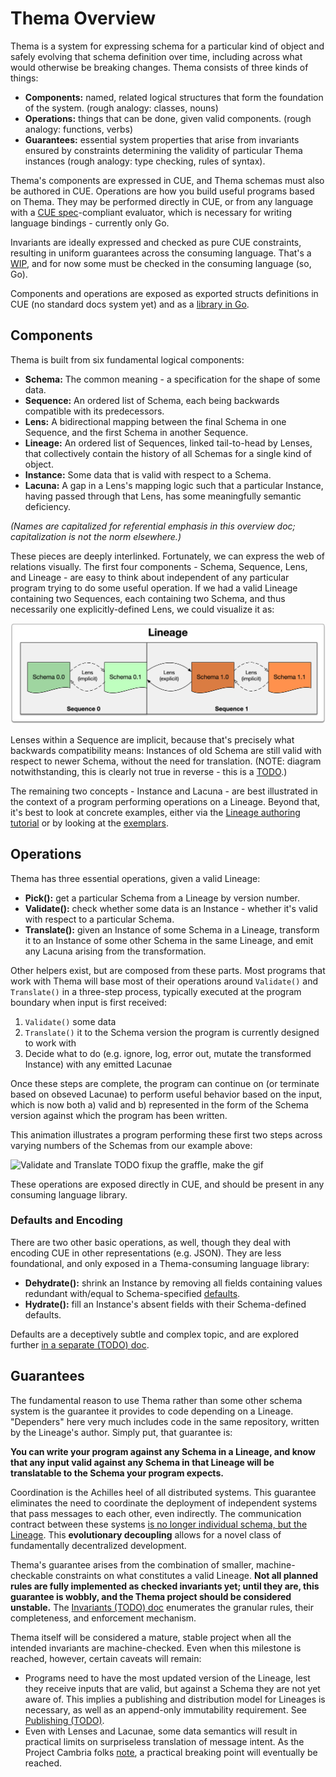 # Thema Overview

Thema is a system for expressing schema for a particular kind of object and safely evolving that schema definition over time, including across what would otherwise be breaking changes. Thema consists of three kinds of things:

* **Components:** named, related logical structures that form the foundation of the system. (rough analogy: classes, nouns)
* **Operations:** things that can be done, given valid components. (rough analogy: functions, verbs)
* **Guarantees:** essential system properties that arise from invariants ensured by constraints determining the validity of particular Thema instances (rough analogy: type checking, rules of syntax).

Thema's components are expressed in CUE, and Thema schemas must also be authored in CUE. Operations are how you build useful programs based on Thema. They may be performed directly in CUE, or from any language with a [CUE spec](https://cuelang.org/docs/references/spec)-compliant evaluator, which is necessary for writing language bindings - currently only Go.

Invariants are ideally expressed and checked as pure CUE constraints, resulting in uniform guarantees across the consuming language. That's a [WIP](https://github.com/grafana/thema/issues/6), and for now some must be checked in the consuming language (so, Go).

Components and operations are exposed as exported structs definitions in CUE (no standard docs system yet) and as a [library in Go](https://pkg.go.dev/github.com/grafana/thema).

## Components

Thema is built from six fundamental logical components:

* **Schema:** The common meaning - a specification for the shape of some data.
* **Sequence:** An ordered list of Schema, each being backwards compatible with its predecessors.
* **Lens:** A bidirectional mapping between the final Schema in one Sequence, and the first Schema in another Sequence.
* **Lineage:** An ordered list of Sequences, linked tail-to-head by Lenses, that collectively contain the history of all Schemas for a single kind of object.
* **Instance:** Some data that is valid with respect to a Schema.
* **Lacuna:** A gap in a Lens's mapping logic such that a particular Instance, having passed through that Lens, has some meaningfully semantic deficiency.

_(Names are capitalized for referential emphasis in this overview doc; capitalization is not the norm elsewhere.)_

These pieces are deeply interlinked. Fortunately, we can express the web of relations visually. The first four components - Schema, Sequence, Lens, and Lineage - are easy to think about independent of any particular program trying to do some useful operation. If we had a valid Lineage containing two Sequences, each containing two Schema, and thus necessarily one explicitly-defined Lens, we could visualize it as:

![Abstract Lineage](lineage-structure.png)

Lenses within a Sequence are implicit, because that's precisely what backwards compatibility means: Instances of old Schema are still valid with respect to newer Schema, without the need for translation. (NOTE: diagram notwithstanding, this is clearly not true in reverse - this is a [TODO](https://github.com/grafana/thema/issues/6).)

The remaining two concepts - Instance and Lacuna - are best illustrated in the context of a program performing operations on a Lineage. Beyond that, it's best to look at concrete examples, either via the [Lineage authoring tutorial](authoring.md) or by looking at the [exemplars](https://github.com/grafana/thema/tree/main/exemplars).

## Operations

Thema has three essential operations, given a valid Lineage:

* **Pick():** get a particular Schema from a Lineage by version number.
* **Validate():** check whether some data is an Instance - whether it's valid with respect to a particular Schema.
* **Translate():** given an Instance of some Schema in a Lineage, transform it to an Instance of some other Schema in the same Lineage, and emit any Lacuna arising from the transformation.

Other helpers exist, but are composed from these parts. Most programs that work with Thema will base most of their operations around `Validate()` and `Translate()` in a three-step process, typically executed at the program boundary when input is first received:

1. `Validate()` some data
2. `Translate()` it to the Schema version the program is currently designed to work with
3. Decide what to do (e.g. ignore, log, error out, mutate the transformed Instance) with any emitted Lacunae

Once these steps are complete, the program can continue on (or terminate based on obseved Lacunae) to perform useful behavior based on the input, which is now both a) valid and b) represented in the form of the Schema version against which the program has been written. 

This animation illustrates a program performing these first two steps across varying numbers of the Schemas from our example above:

![Validate and Translate](validate-and-translate.gif) TODO fixup the graffle, make the gif

These operations are exposed directly in CUE, and should be present in any consuming language library.

### Defaults and Encoding

There are two other basic operations, as well, though they deal with encoding CUE in other representations (e.g. JSON). They are less foundational, and only exposed in a Thema-consuming language library:

* **Dehydrate():** shrink an Instance by removing all fields containing values redundant with/equal to Schema-specified [defaults](https://cuelang.org/docs/tutorials/tour/types/defaults/).
* **Hydrate():** fill an Instance's absent fields with their Schema-defined defaults. 

Defaults are a deceptively subtle and complex topic, and are explored further [in a separate (TODO) doc](defaults.md).

## Guarantees

The fundamental reason to use Thema rather than some other schema system is the guarantee it provides to code depending on a Lineage. "Dependers" here very much includes code in the same repository, written by the Lineage's author. Simply put, that guarantee is:

**You can write your program against any Schema in a Lineage, and know that any input valid against any Schema in that Lineage will be translatable to the Schema your program expects.**

Coordination is the Achilles heel of all distributed systems. This guarantee eliminates the need to coordinate the deployment of independent systems that pass messages to each other, even indirectly. The communication contract between these systems [is no longer individual schema, but the Lineage](https://github.com/grafana/thema/blob/main/FAQ.md#you-cant-fool-me-breaking-changes-are-breaking---how-can-they-possibly-be-made-non-breaking). This **evolutionary decoupling** allows for a novel class of fundamentally decentralized development.

Thema's guarantee arises from the combination of smaller, machine-checkable constraints on what constitutes a valid Lineage. **Not all planned rules are fully implemented as checked invariants yet; until they are, this guarantee is wobbly, and the Thema project should be considered unstable.** The [Invariants (TODO) doc](invariants.md) enumerates the granular rules, their completeness, and enforcement mechanism.

Thema itself will be considered a mature, stable project when all the intended invariants are machine-checked. Even when this milestone is reached, however, certain caveats will remain:

* Programs need to have the most updated version of the Lineage, lest they receive inputs that are valid, but against a Schema they are not yet aware of. This implies a publishing and distribution model for Lineages is necessary, as well as an append-only immutability requirement. See [Publishing (TODO)](publishing.md).
* Even with Lenses and Lacunae, some data semantics will result in practical limits on surpriseless translation of message intent. As the Project Cambria folks [note](https://www.inkandswitch.com/cambria/#findings), a practical breaking point will eventually be reached.
